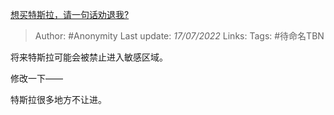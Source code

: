 [想买特斯拉，请一句话劝退我?](https://www.zhihu.com/question/531312871/answer/2576231271)

> Author: #Anonymity
> Last update: *17/07/2022*
> Links:
> Tags: #待命名TBN

将来特斯拉可能会被禁止进入敏感区域。

修改一下——

特斯拉很多地方不让进。

